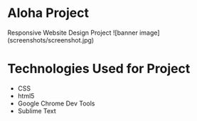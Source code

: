 # Aloha Project
Responsive Website Design Project
![banner image] (screenshots/screenshot.jpg)

# Technologies Used for Project
* CSS
* html5
* Google Chrome Dev Tools
* Sublime Text

# 
